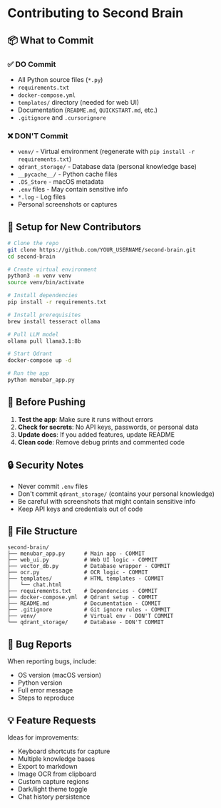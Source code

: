 # Contributing to Second Brain

## 📦 What to Commit

### ✅ DO Commit
- All Python source files (`*.py`)
- `requirements.txt`
- `docker-compose.yml`
- `templates/` directory (needed for web UI)
- Documentation (`README.md`, `QUICKSTART.md`, etc.)
- `.gitignore` and `.cursorignore`

### ❌ DON'T Commit
- `venv/` - Virtual environment (regenerate with `pip install -r requirements.txt`)
- `qdrant_storage/` - Database data (personal knowledge base)
- `__pycache__/` - Python cache files
- `.DS_Store` - macOS metadata
- `.env` files - May contain sensitive info
- `*.log` - Log files
- Personal screenshots or captures

## 🚀 Setup for New Contributors

```bash
# Clone the repo
git clone https://github.com/YOUR_USERNAME/second-brain.git
cd second-brain

# Create virtual environment
python3 -m venv venv
source venv/bin/activate

# Install dependencies
pip install -r requirements.txt

# Install prerequisites
brew install tesseract ollama

# Pull LLM model
ollama pull llama3.1:8b

# Start Qdrant
docker-compose up -d

# Run the app
python menubar_app.py
```

## 📝 Before Pushing

1. **Test the app**: Make sure it runs without errors
2. **Check for secrets**: No API keys, passwords, or personal data
3. **Update docs**: If you added features, update README
4. **Clean code**: Remove debug prints and commented code

## 🔒 Security Notes

- Never commit `.env` files
- Don't commit `qdrant_storage/` (contains your personal knowledge)
- Be careful with screenshots that might contain sensitive info
- Keep API keys and credentials out of code

## 📁 File Structure

```
second-brain/
├── menubar_app.py      # Main app - COMMIT
├── web_ui.py           # Web UI logic - COMMIT
├── vector_db.py        # Database wrapper - COMMIT
├── ocr.py              # OCR logic - COMMIT
├── templates/          # HTML templates - COMMIT
│   └── chat.html
├── requirements.txt    # Dependencies - COMMIT
├── docker-compose.yml  # Qdrant setup - COMMIT
├── README.md           # Documentation - COMMIT
├── .gitignore          # Git ignore rules - COMMIT
├── venv/               # Virtual env - DON'T COMMIT
└── qdrant_storage/     # Database - DON'T COMMIT
```

## 🐛 Bug Reports

When reporting bugs, include:
- OS version (macOS version)
- Python version
- Full error message
- Steps to reproduce

## 💡 Feature Requests

Ideas for improvements:
- Keyboard shortcuts for capture
- Multiple knowledge bases
- Export to markdown
- Image OCR from clipboard
- Custom capture regions
- Dark/light theme toggle
- Chat history persistence

